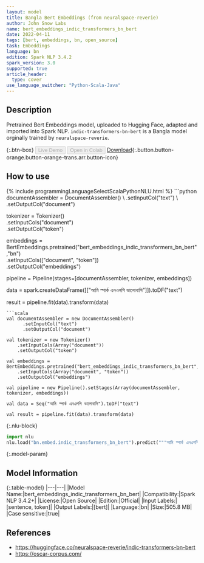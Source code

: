 ```yaml
---
layout: model
title: Bangla Bert Embeddings (from neuralspace-reverie)
author: John Snow Labs
name: bert_embeddings_indic_transformers_bn_bert
date: 2022-04-11
tags: [bert, embeddings, bn, open_source]
task: Embeddings
language: bn
edition: Spark NLP 3.4.2
spark_version: 3.0
supported: true
article_header:
  type: cover
use_language_switcher: "Python-Scala-Java"
---
```


## Description

Pretrained Bert Embeddings model, uploaded to Hugging Face, adapted and imported into Spark NLP. `indic-transformers-bn-bert` is a Bangla model orginally trained by `neuralspace-reverie`.

{:.btn-box}
<button class="button button-orange" disabled>Live Demo</button>
<button class="button button-orange" disabled>Open in Colab</button>
[Download](https://s3.amazonaws.com/auxdata.johnsnowlabs.com/public/models/bert_embeddings_indic_transformers_bn_bert_bn_3.4.2_3.0_1649673426239.zip){:.button.button-orange.button-orange-trans.arr.button-icon}

## How to use



<div class="tabs-box" markdown="1">
{% include programmingLanguageSelectScalaPythonNLU.html %}
```python
documentAssembler = DocumentAssembler() \
    .setInputCol("text") \
    .setOutputCol("document")

tokenizer = Tokenizer() \
    .setInputCols("document") \
    .setOutputCol("token")
  
embeddings = BertEmbeddings.pretrained("bert_embeddings_indic_transformers_bn_bert","bn") \
    .setInputCols(["document", "token"]) \
    .setOutputCol("embeddings")
    
pipeline = Pipeline(stages=[documentAssembler, tokenizer, embeddings])

data = spark.createDataFrame([["আমি স্পার্ক এনএলপি ভালোবাসি"]]).toDF("text")

result = pipeline.fit(data).transform(data)
```
```scala
val documentAssembler = new DocumentAssembler() 
      .setInputCol("text") 
      .setOutputCol("document")
 
val tokenizer = new Tokenizer() 
    .setInputCols(Array("document"))
    .setOutputCol("token")

val embeddings = BertEmbeddings.pretrained("bert_embeddings_indic_transformers_bn_bert","bn") 
    .setInputCols(Array("document", "token")) 
    .setOutputCol("embeddings")

val pipeline = new Pipeline().setStages(Array(documentAssembler, tokenizer, embeddings))

val data = Seq("আমি স্পার্ক এনএলপি ভালোবাসি").toDF("text")

val result = pipeline.fit(data).transform(data)
```


{:.nlu-block}
```python
import nlu
nlu.load("bn.embed.indic_transformers_bn_bert").predict("""আমি স্পার্ক এনএলপি ভালোবাসি""")
```

</div>

{:.model-param}
## Model Information

{:.table-model}
|---|---|
|Model Name:|bert_embeddings_indic_transformers_bn_bert|
|Compatibility:|Spark NLP 3.4.2+|
|License:|Open Source|
|Edition:|Official|
|Input Labels:|[sentence, token]|
|Output Labels:|[bert]|
|Language:|bn|
|Size:|505.8 MB|
|Case sensitive:|true|

## References

- https://huggingface.co/neuralspace-reverie/indic-transformers-bn-bert
- https://oscar-corpus.com/